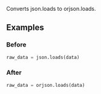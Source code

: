 
Converts json.loads to orjson.loads.

## Examples

### Before

```python
raw_data = json.loads(data)
```

### After

```python
raw_data = orjson.loads(data)
```

